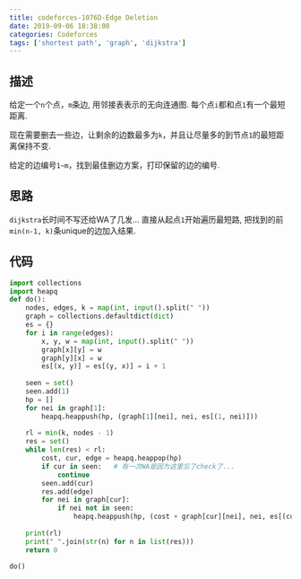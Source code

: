```yaml
---
title: codeforces-1076D-Edge Deletion
date: 2019-09-06 18:38:00
categories: Codeforces
tags: ['shortest path', 'graph', 'dijkstra']
---
```


## 描述
给定一个`n`个点，`m`条边, 用邻接表表示的无向连通图. 每个点`i`都和点`1`有一个最短距离.

现在需要删去一些边，让剩余的边数最多为`k`，并且让尽量多的到节点`1`的最短距离保持不变.

给定的边编号`1~m`，找到最佳删边方案，打印保留的边的编号.

## 思路
`dijkstra`长时间不写还给WA了几发... 直接从起点`1`开始遍历最短路, 把找到的前`min(n-1, k)`条unique的边加入结果.

## 代码
```python
import collections
import heapq
def do():
    nodes, edges, k = map(int, input().split(" "))
    graph = collections.defaultdict(dict)
    es = {}
    for i in range(edges):
        x, y, w = map(int, input().split(" "))
        graph[x][y] = w
        graph[y][x] = w
        es[(x, y)] = es[(y, x)] = i + 1
 
    seen = set()
    seen.add(1)
    hp = []
    for nei in graph[1]:
        heapq.heappush(hp, (graph[1][nei], nei, es[(1, nei)]))
 
    rl = min(k, nodes - 1)
    res = set()
    while len(res) < rl:
        cost, cur, edge = heapq.heappop(hp)
        if cur in seen:   # 有一次WA是因为这里忘了check了...
            continue
        seen.add(cur)
        res.add(edge)
        for nei in graph[cur]:
            if nei not in seen:
                heapq.heappush(hp, (cost + graph[cur][nei], nei, es[(cur, nei)]))
 
    print(rl)
    print(" ".join(str(n) for n in list(res)))
    return 0
 
do()
```